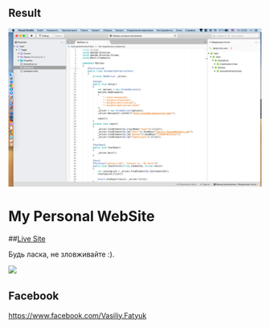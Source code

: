 ## Result

<img src="https://raw.githubusercontent.com/Vasiliy-Fatyuk/Forte/master/Result.png" />


# My Personal WebSite

##<a href="http://a-ir.tk" target="_blank">Live Site</a>


Будь ласка, не зловживайте :).

<img src="http://forteknowledge.com/wp-content/uploads/2012/04/ForteLogo.jpg" />

## Facebook

<a href="https://www.facebook.com/Vasiliy.Fatyuk" target="_blank">https://www.facebook.com/Vasiliy.Fatyuk</a>




